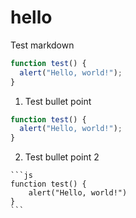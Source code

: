 # hello

Test markdown

<!--SNIPSTART hellouniverse22-->

```js
function test() {
  alert("Hello, world!");
}
```

<!--SNIPEND-->

1. Test bullet point

<!--SNIPSTART hellouniverse22 {"numberOfLeadingSpaces":2}-->

```js
function test() {
  alert("Hello, world!");
}
```

<!--SNIPEND-->

2. Test bullet point 2

<!--SNIPSTART hellouniverse22 {"numberOfLeadingSpaces":4}-->

    ```js
    function test() {
        alert("Hello, world!")
    }
    ```

<!--SNIPEND-->
